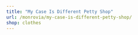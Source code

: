 ```yaml
---
title: "My Case Is Different Petty Shop"
url: /monrovia/my-case-is-different-petty-shop/
shop: clothes
---
```

